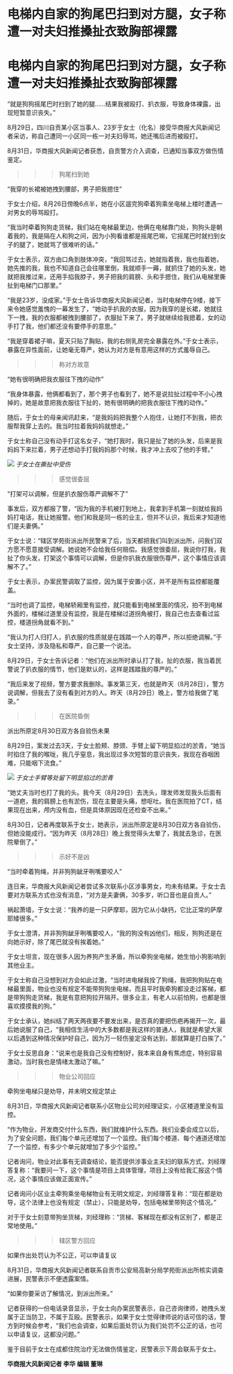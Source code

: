 # 电梯内自家的狗尾巴扫到对方腿，女子称遭一对夫妇推搡扯衣致胸部裸露

# 电梯内自家的狗尾巴扫到对方腿，女子称遭一对夫妇推搡扯衣致胸部裸露

“就是狗狗摇尾巴时扫到了她的腿……结果我被殴打、扒衣服，导致身体裸露，出现短暂意识丧失。”

8月29日，四川自贡某小区当事人、23岁于女士（化名）接受华商报大风新闻记者采访，称自己遭同一小区同一栋一对夫妇辱骂，她还嘴后进而被殴打。

8月31日，华商报大风新闻记者获悉，自贡警方介入调查，已通知当事双方做伤情鉴定。

>>>狗尾扫到她

“我穿的长裙被她拽到腰部，男子把我摁住”

于女士介绍，8月26日傍晚6点半，她在小区遛完狗牵着狗乘坐电梯上楼时遭遇一对男女的辱骂殴打。

“我当时牵着狗狗走货梯，我们站在电梯最里边，他俩在电梯靠门处，狗狗头是朝着我的，我是隔在人和狗之间，因为小狗看谁都是摇尾巴嘛，它摇尾巴时就扫到女子的腿了，她就骂了很难听的话。”

于女士表示，双方由口角到肢体冲突，“我回骂过去，她就指着我，我也指着她，她先推的我，我也不知道自己会往哪里倒，我就顺手一薅，就抓住了她的头发，她就把我推过来，还用手掐我脖子，男子把我的肩膀、头和手摁住，我们从电梯里撕扯到电梯门口那里。”

“我是23岁，没成家。”于女士告诉华商报大风新闻记者，当时电梯停在9楼，接下来令她感觉羞愧的一幕发生了，“她动手扒我的衣服，因为我穿的是长裙，她就往下一拽，我的衣服都被拽到腰部了，衣服扯下来了。男子就继续给我摁着，女的动手打了我，他们都还没有要停手的意思。”

“我是穿着裙子嘛，夏天只贴了胸贴，我的右侧乳房完全暴露在外。”于女士表示，暴露在异性面前，让她毫无尊严，她认为对方是有意用这样的方式羞辱自己。

>>>称对方故意

“她有很明确把我衣服往下拽的动作”

“我身体暴露，他俩都看到了，那个男子也看到了，她不是说拉扯过程中不小心拽掉的，她是故意把我衣服往下扯的，她有很明确的把我衣服往下拽的动作。”

随后，于女士的母亲闻讯赶来，“是我妈妈把我整个人抱住，让她打不到我，把衣服帮我穿上去的。我当时拉着我妈妈就想走。”

于女士称自己没有动手打这名女子，“她打我时，我只是扯了她的头发，后来是我妈妈下来拦着，男子还想动手打我妈妈那个时候，我才冲上去咬了他的手臂。”

![](https://inews.gtimg.com/om_bt/OTjsOQu4H8snbg2BXuHLQxwofpA1hnzJTiOyM2ZWch91wAA/1000)
_于女士在撕扯中受伤_

>>>感觉很委屈

“打架可以调解，但是扒衣服伤尊严调解不了”

事发后，双方都报了警，“因为我的手机被打到地上，我拿到手机第一刻就给我妈妈打电话，我让她报警。他们和我是同一栋的业主，但并不认识，我后来才知道他们是夫妻俩。”

于女士说：“辖区学苑街派出所民警来了后，当天都把我们叫到派出所，问我们双方愿不愿意接受调解。她说她不会给我任何赔偿。我感觉很委屈，我说你打我，我扯了你头发，打架这个事情可以调解，但是你扒我衣服很伤尊严，这个事情应该调解不了。”

于女士表示，办案民警调取了监控，因为属于安置小区，并不是所有监控都能覆盖。

“当时也调了监控，电梯轿厢里有监控，就只能看到电梯里面的情况，拍不到电梯外面的，楼梯过道里没有监控，我是在楼梯过道拐角被打，我自己也去查看过监控，楼道拐角就看不到。”

“我认为打人归打人，扒衣服的性质就是在践踏一个人的尊严，所以拒绝调解。”于女士坚持，涉及隐私和尊严，自己要一个说法。

8月29日，于女士告诉记者：“他们在派出所时承认打了我，扯的衣服，我当着民警说了扒衣服的情节，他们是默认的，这样是践踏我的尊严的。”

“我后来发了视频，警方要求我删除。事发第三天，也就是昨天（8月28日），警方说调解，但我去了没有看到对方的人。昨天（8月29日）晚上，警方给我做了笔录。”

>>>在医院昏倒

派出所原定8月30日双方各自验伤未果

8月29日，案发过去3天，于女士脸颊、脖颈、手臂上留下明显掐过的淤青，“她当时掐住了我的喉咙，我几乎窒息，我出现过多次短暂的意识丧失，我现在吞咽困难，只能咽下流食。”

![](https://inews.gtimg.com/om_bt/Oz6yRkH0cY7OQQK290YrEjLFl4VzeY2FQMj1ywKzMG74IAA/1000)
_于女士手臂等处留下明显掐过的淤青_

“她丈夫当时也打了我的头。我今天（8月29日）去洗头，理发师发现我头后面有一道疤，我的肩膀上也有淤伤，现在主要是头痛，想呕吐。我在医院拍了CT，结果现在出来，颅内没有血，但是具体原因现在还检查不出来。”

8月30日，记者再度联系于女士，她表示，派出所原定是8月30日双方各自验伤，但她没能成行。“因为昨天（8月28日）晚上我觉得头太晕了，我就去急诊，在医院晕倒了。”

>>>示好不是凶

“当时牵着狗绳，并非狗狗龇牙咧嘴要咬人”

连日来，华商报大风新闻记者尝试多次联系小区涉事男女，均未有结果。于女士去要对方联系方式也没有消息，“对方是夫妻俩，30多岁，听口音也是自贡人。”

祸起萧墙，于女士说：“我养的是一只萨摩耶，因为它从小缺钙，它比正常的萨摩耶矮很多。”

于女士澄清，并非狗狗龇牙咧嘴要咬人，“我的狗没有凶他们，相反，狗狗还是在向她示好，除了尾巴就没有挨着她。”

于女士坦言，现在很多人因为养狗产生矛盾，所以牵狗坐电梯，她生怕小狗影响到其他业主。

于女士称自己没想到对方会如此过激，“当时进电梯我拴了狗绳，我把狗狗贴在电梯最里面，物业也没有规定不能带狗狗坐电梯，而且平时我牵狗都没走过客梯，都是带狗狗走货梯，我是有意把狗拉开隔开。很多业主，有老人以前怕狗，也都是很喜欢摸摸我的狗。”

于女士承认，她纠结了两天两夜要不要发出来，是否真的要把伤疤再揭开一次，最后她说服了自己，“我相信生活中的大多数都是我这样的普通人，我就是希望大家以后遇到这种情况保护好自己，因为万一轻伤鉴定没有达到，那就算是打白挨了。”

于女士反思自身：“说来也是我自己没有控制好，我本来自身有焦虑症，特别容易激动，当时我也是情绪太激动了嘛。”

>>>物业公司回应

牵狗坐电梯只是劝导，并未明文规定禁止

8月31日，华商报大风新闻记者联系小区物业公司刘经理证实，小区楼道里没有监控。

“作为物业，开发商交付什么东西，我们就维护什么东西。我们业委会成立以后，为了安全问题，我们每个单元还增加了一个监控。我们每个楼道、每个通道还增加了一个监控，有多少个单元就增加了多少个监控。”

记者询问，物业对此事有无调查结论，能否提供涉事业主夫妇的联系方式，刘经理答复称：“我要问一下，这个事情是项目上具体管理，项目上没有给我汇报这个情况，这个事情应该做正面宣传。”

记者询问小区业主牵狗乘坐电梯物业有无明文规定，刘经理答复称：“现在都是劝导，这个法律上也没有规定（禁止），只能是劝导，包括电梯里带狗这个情况。”

对于于女士刻意带狗坐货梯，刘经理称：“货梯、客梯现在都没有区别了，都是正常地使用。”

>>>辖区警方回应

如果作出处罚认为不公正，可以申请复议

8月31日，华商报大风新闻记者联系自贡市公安局高新分局学苑街派出所核实调查进展，民警表示不便透露案情。

“如果你要采访了解情况，到派出所来。”

记者获得的一份电话录音显示，于女士向办案民警表示，自己咨询律师，她拽头发属于正当防卫，不属于互殴。民警表示，如果于女士觉得律师说的话可信的话，警方到时候会参考，“我们也会调查，如果后面处罚认为我们处罚不公正的话，也可以申请复议，这都没问题。”

鉴于目前于女士在成都住院治疗无法做伤情鉴定，民警表示下周会联系于女士。

**华商报大风新闻记者 李华 编辑 董琳**

